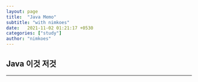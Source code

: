 ```yaml
---
layout: page
title:  "Java Memo"
subtitle: "with nimkoes"
date:   2021-11-02 01:21:17 +0530
categories: ["study"]
author: "nimkoes"
---
```


## Java 이것 저것

---



　  
　  
　  

